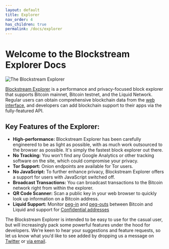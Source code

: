 ```yaml
---
layout: default
title: Explorer
nav_order: 4
has_children: true
permalink: /docs/explorer
---
```


# Welcome to the Blockstream Explorer Docs

![The Blockstream Explorer](/assets/blockstream_explorer.png)

[Blockstream Explorer](//blockstream.info) is a performance and privacy-focused block explorer that supports Bitcoin mainnet, Bitcoin testnet, and the Liquid Network. Regular users can obtain comprehensive blockchain data from the [web interface](//blockstream.info), and developers can add blockchain support to their apps via the fully-featured API.

## Key Features of the Explorer:
- **High-performance:** Blockstream Explorer has been carefully engineered to be as light as possible, with as much work outsourced to the browser as possible. It's simply the fastest block explorer out there.
- **No Tracking:** You won't find any Google Analytics or other tracking software on the site, which could compromise your privacy.
- **Tor Support:** Onion endpoints are available for Tor users.
- **No JavaScript:** To further enhance privacy, Blockstream Explorer offers a support for users with JavaScript switched off.
- **Broadcast Transactions:** You can broadcast transactions to the Bitcoin network right from within the explorer.
- **QR Code Scanner:** Scan a public key in your web browser to quickly look up information on a Bitcoin address.
- **Liquid Support:** Monitor [peg-in](https://blockstream.info/liquid/tx/09b5179b2e8b8f0e15e47bf07a35aa50bf8792bfa7ec415a3362b42864dd7a44) and [peg-outs](https://blockstream.info/liquid/tx/ee89b9c9ce9573618d6d82c7c03ce241ee1199f76f5e30c8663d05c5c7c7cd45) between Bitcoin and Liquid and support for [Confidential addresses](https://blockstream.info/liquid/tx/bc615100d80e55b1167d907d3ce2e5480f942b7c220ec1d62c71f175a36feaa1)

The Blockstream Explorer is intended to be easy to use for the casual user, but will increasingly pack some powerful features under the hood for developers. We’re keen to hear your suggestions and feature requests, so let us know what you’d like to see added by dropping us a message on [Twitter](https://twitter.com/Blockstream) or [via email](mailto:inquiries@blockstream.com).
